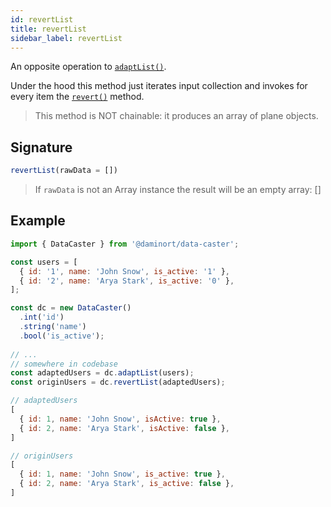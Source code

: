 ```yaml
---
id: revertList
title: revertList
sidebar_label: revertList
---
```


An opposite operation to [`adaptList()`](api-adaptList.md).

Under the hood this method just iterates input collection
and invokes for every item the [`revert()`](api-revert.md) method.

> This method is NOT chainable: it produces an array of plane objects.

## Signature

```javascript
revertList(rawData = [])
```

> If `rawData` is not an Array instance the result will be an empty array: []

## Example

```javascript
import { DataCaster } from '@daminort/data-caster';

const users = [
  { id: '1', name: 'John Snow', is_active: '1' },
  { id: '2', name: 'Arya Stark', is_active: '0' },
];

const dc = new DataCaster()
  .int('id')
  .string('name')
  .bool('is_active');
	
// ...
// somewhere in codebase 
const adaptedUsers = dc.adaptList(users);
const originUsers = dc.revertList(adaptedUsers);
```

```javascript
// adaptedUsers
[
  { id: 1, name: 'John Snow', isActive: true },
  { id: 2, name: 'Arya Stark', isActive: false },
]

// originUsers
[
  { id: 1, name: 'John Snow', is_active: true },
  { id: 2, name: 'Arya Stark', is_active: false },
]
```
